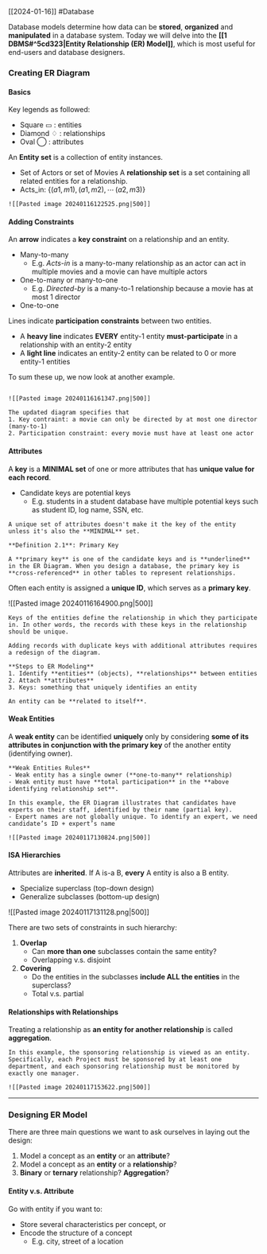 [[2024-01-16]] #Database 

Database models determine how data can be **stored**, **organized** and **manipulated** in a database system. Today we will delve into the **[[1 DBMS#^5cd323|Entity Relationship (ER) Model]]**, which is most useful for end-users and database designers.

### Creating ER Diagram 
#### Basics
Key legends as followed:
- Square ▭ : entities
- Diamond ♢ : relationships
- Oval ⃝ : attributes

An **Entity set** is a collection of entity instances.
- Set of Actors or set of Movies
A **relationship set** is a set containing all related entities for a relationship.
- Acts_in: $\{(a1,m1), (a1,m2), \cdots\, (a2, m3)\}$

```ad-example
![[Pasted image 20240116122525.png|500]]
```

#### Adding Constraints
An **arrow** indicates a **key constraint** on a relationship and an entity.
- Many-to-many
	- E.g. *Acts-in* is a many-to-many relationship as an actor can act in multiple movies and a movie can have multiple actors
- One-to-many or many-to-one
	- E.g. *Directed-by* is a many-to-1 relationship because a movie has at most 1 director
- One-to-one

Lines indicate **participation constraints** between two entities. 
- A **heavy line** indicates **EVERY** entity-1 entity **must-participate** in a relationship with an entity-2 entity 
- A **light line** indicates an entity-2 entity can be related to 0 or more entity-1 entities

To sum these up, we now look at another example.

```ad-example

![[Pasted image 20240116161347.png|500]]

The updated diagram specifies that
1. Key contraint: a movie can only be directed by at most one director (many-to-1)
2. Participation constraint: every movie must have at least one actor
```

#### Attributes 
A **key** is a **MINIMAL set** of one or more attributes that has **unique value for each record**.
- Candidate keys are potential keys
	- E.g. students in a student database have multiple potential keys such as student ID, log name, SSN, etc.

```ad-warning
A unique set of attributes doesn't make it the key of the entity unless it's also the **MINIMAL** set.
```

```ad-important
**Definition 2.1**: Primary Key

A **primary key** is one of the candidate keys and is **underlined** in the ER Diagram. When you design a database, the primary key is **cross-referenced** in other tables to represent relationships.
```

Often each entity is assigned a **unique ID**, which serves as a **primary key**. 

![[Pasted image 20240116164900.png|500]]

```ad-note
Keys of the entities define the relationship in which they participate in. In other words, the records with these keys in the relationship should be unique. 

Adding records with duplicate keys with additional attributes requires a redesign of the diagram. 
```

```ad-summary
**Steps to ER Modeling**
1. Identify **entities** (objects), **relationships** between entities 
2. Attach **attributes**  
3. Keys: something that uniquely identifies an entity
```

```ad-note
An entity can be **related to itself**.
```

#### Weak Entities 
A **weak entity** can be identified **uniquely** only by considering **some of its attributes in conjunction with the primary key** of the another entity (identifying owner).

```ad-summary
**Weak Entities Rules**
- Weak entity has a single owner (**one-to-many** relationship)
- Weak entity must have **total participation** in the **above identifying relationship set**.
```

```ad-example
In this example, the ER Diagram illustrates that candidates have experts on their staff, identified by their name (partial key).
- Expert names are not globally unique. To identify an expert, we need candidate’s ID + expert’s name

![[Pasted image 20240117130824.png|500]]
```

#### ISA Hierarchies
Attributes are **inherited**. If A is-a B, **every** A entity is also a B entity.
- Specialize superclass (top-down design)
- Generalize subclasses (bottom-up design)

![[Pasted image 20240117131128.png|500]]

There are two sets of constraints in such hierarchy:
1. **Overlap**
	- Can **more than one** subclasses contain the same entity?
	- Overlapping v.s. disjoint
1. **Covering**
	- Do the entities in the subclasses **include ALL the entities** in the superclass?
	- Total v.s. partial

#### Relationships with Relationships 
Treating a relationship as **an entity for another relationship** is called **aggregation**.

```ad-example
In this example, the sponsoring relationship is viewed as an entity. Specifically, each Project must be sponsored by at least one department, and each sponsoring relationship must be monitored by exactly one manager.

![[Pasted image 20240117153622.png|500]]
```

---
### Designing ER Model 
There are three main questions we want to ask ourselves in laying out the design:
1. Model a concept as an **entity** or an **attribute**?
2. Model a concept as an **entity** or a **relationship**?
3. **Binary** or **ternary** relationship? **Aggregation**?

#### Entity v.s. Attribute 
Go with entity if you want to:
- Store several characteristics per concept, or
- Encode the structure of a concept 
	- E.g. city, street of a location